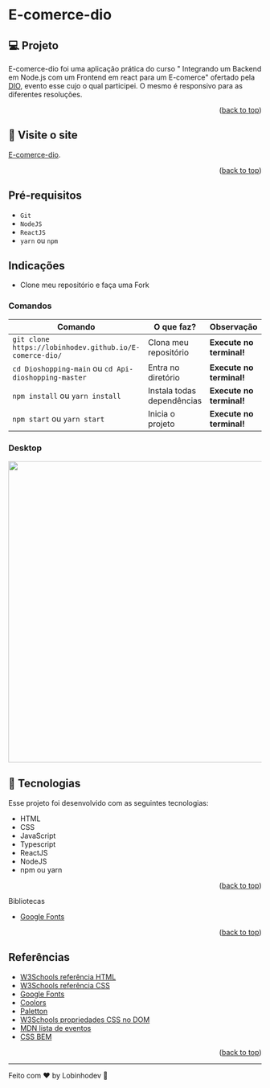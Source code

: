 # E-comerce-dio

## 💻 Projeto

E-comerce-dio foi uma aplicação prática do curso "
Integrando um Backend em Node.js com um Frontend em react para um E-comerce" ofertado pela [DIO](https://digitalinnovation.one/), evento esse cujo o qual participei. O mesmo é responsivo para as diferentes resoluções.

<p align="right">(<a href="#top">back to top</a>)</p>

## 📢 Visite o site

[E-comerce-dio](https://lobinhodev.github.io/E-comerce-dio/).

<p align="right">(<a href="#top">back to top</a>)</p>

## Pré-requisitos

-   `Git`
-   `NodeJS`
-   `ReactJS`
-   `yarn` ou `npm`

## Indicações

-   Clone meu repositório e faça uma Fork

### Comandos

| Comando                                                 | O que faz?                 | Observação               |
| ------------------------------------------------------- | -------------------------- | ------------------------ |
| `git clone https://lobinhodev.github.io/E-comerce-dio/` | Clona meu repositório      | **Execute no terminal!** |
| `cd Dioshopping-main` ou `cd Api-dioshopping-master`    | Entra no diretório         | **Execute no terminal!** |
| `npm install` ou `yarn install`                         | Instala todas dependências | **Execute no terminal!** |
| `npm start` ou `yarn start`                             | Inicia o projeto           | **Execute no terminal!** |

### Desktop

<p align="center">
  <img width="600" src=".github/Desktop.gif">
</p>

## 🧠 Tecnologias

Esse projeto foi desenvolvido com as seguintes tecnologias:

-   HTML
-   CSS
-   JavaScript
-   Typescript
-   ReactJS
-   NodeJS
-   npm ou yarn
<p align="right">(<a href="#top">back to top</a>)</p>

Bibliotecas

-   [Google Fonts](https://fonts.google.com/)

<p align="right">(<a href="#top">back to top</a>)</p>

## Referências

-   [W3Schools referência HTML](https://www.w3schools.com/tags/default.asp)
-   [W3Schools referência CSS](https://www.w3schools.com/cssref/default.asp)
-   [Google Fonts](https://fonts.google.com/)
-   [Coolors](https://coolors.co/palettes/trending)
-   [Paletton](https://paletton.com/)
-   [W3Schools propriedades CSS no DOM](https://www.w3schools.com/jsref/dom_obj_style.asp)
-   [MDN lista de eventos](https://developer.mozilla.org/en-US/docs/Web/Events)
-   [CSS BEM](https://desenvolvimentoparaweb.com/css/bem/)
<p align="right">(<a href="#top">back to top</a>)</p>

---

Feito com ♥ by Lobinhodev 🐺
